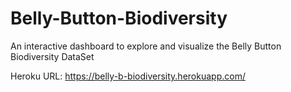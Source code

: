 # Belly-Button-Biodiversity
An interactive dashboard to explore and visualize the Belly Button Biodiversity DataSet


Heroku URL: https://belly-b-biodiversity.herokuapp.com/